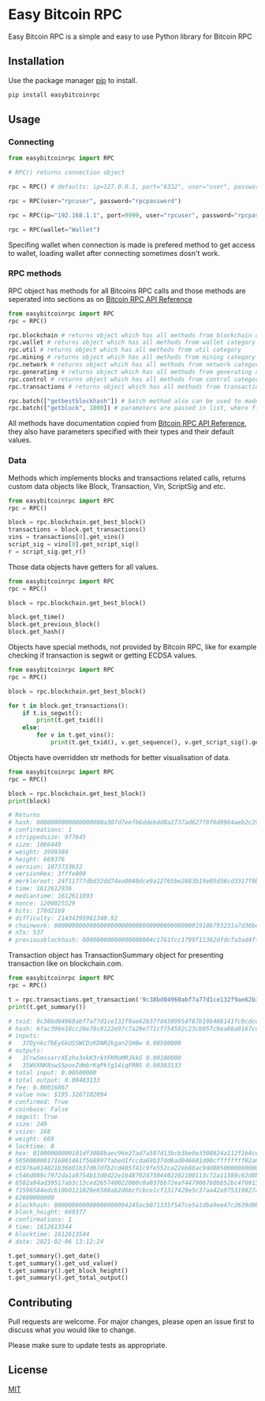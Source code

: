 # Easy Bitcoin RPC

Easy Bitcoin RPC is a simple and easy to use Python library for Bitcoin RPC

## Installation

Use the package manager [pip](https://pip.pypa.io/en/stable/) to install.

```bash
pip install easybitcoinrpc
```

## Usage

### Connecting

```python
from easybitcoinrpc import RPC

# RPC() returns connection object

rpc = RPC() # defaults: ip=127.0.0.1, port="8332", user="user", password="password", wallet=None

rpc = RPC(user="rpcuser", password="rpcpassword")

rpc = RPC(ip="192.168.1.1", port=9999, user="rpcuser", password="rpcpassword")

rpc = RPC(wallet="Wallet")

```

Specifing wallet when connection is made is prefered method to get access to wallet, loading wallet after connecting sometimes dosn't work.

### RPC methods

RPC object has methods for all Bitcoins RPC calls and those methods are seperated into sections as on [Bitcoin RPC API Reference](https://developer.bitcoin.org/reference/rpc/)


```python
from easybitcoinrpc import RPC
rpc = RPC()

rpc.blockchain # returns object which has all methods from blockchain category
rpc.wallet # returns object which has all methods from wallet category
rpc.util # returns object which has all methods from util category
rpc.mining # returns object which has all methods from mining category
rpc.network # returns object which has all methods from network category
rpc.generating # returns object which has all methods from generating category
rpc.control # returns object which has all methods from control category
rpc.transactions # returns object which has all methods from transactions category

rpc.batch(["getbestblockhash"]) # batch method also can be used to made requests
rpc.batch(["getblock", 1000]) # parameters are passed in list, where first parameter is RPC command
```

All methods have documentation copied from [Bitcoin RPC API Reference](https://developer.bitcoin.org/reference/rpc/), 
they also have parameters specified with their types and their default values.

### Data
Methods which implements blocks and transactions related calls, returns custom data objects like Block, Transaction, Vin, ScriptSig and etc.

```python
from easybitcoinrpc import RPC
rpc = RPC()

block = rpc.blockchain.get_best_block()
transactions = block.get_transactions()
vins = transactions[0].get_vins()
script_sig = vins[0].get_script_sig()
r = script_sig.get_r()
```

Those data objects have getters for all values.

```python
from easybitcoinrpc import RPC
rpc = RPC()

block = rpc.blockchain.get_best_block()

block.get_time()
block.get_previous_block()
block.get_hash()
```

Objects have special methods, not provided by Bitcoin RPC, like for example checking if transaction is 
segwit or getting ECDSA values.


```python
from easybitcoinrpc import RPC
rpc = RPC()

block = rpc.blockchain.get_best_block()

for t in block.get_transactions():
    if t.is_segwit():
        print(t.get_txid())
    else:
        for v in t.get_vins():
            print(t.get_txid(), v.get_sequence(), v.get_script_sig().get_r())
```

Objects have overridden str methods for better visualisation of data.

```python
from easybitcoinrpc import RPC
rpc = RPC()

block = rpc.blockchain.get_best_block()
print(block)

# Returns
# hash: 0000000000000000000a307d7eefb6ddebdd8a2737ad627f8f6d9964aeb2c29f
# confirmations: 1
# strippedsize: 977645
# size: 1066449
# weight: 3999384
# height: 669376
# version: 1073733632
# versionHex: 3fffe000
# merkleroot: 24f11777dbd32dd74ea0040dce9a12765be2683b19e05d36cd3317f0b8d1a36c
# time: 1612612936
# mediantime: 1612611893
# nonce: 1200025529
# bits: 170d21b9
# difficulty: 21434395961348.92
# chainwork: 00000000000000000000000000000000000000001910b793231a7d36bec2cf03
# nTx: 537
# previousblockhash: 00000000000000000004c1761fcc1799f11362dfdcfa3ad4ff4dbb2557dda85a
```

Transaction object has TransactionSummary object for presenting transaction like on blockchain.com.
```python
from easybitcoinrpc import RPC
rpc = RPC()

t = rpc.transactions.get_transaction('9c38bd04960abf7a77d1ce132f9ae62b37fd4509954f87b19b408141fc0cdcd6')
print(t.get_summary())

# txid: 9c38bd04960abf7a77d1ce132f9ae62b37fd4509954f87b19b408141fc0cdcd6
# hash: 6fac396e18cc20e78c9122e97c7a20e771cf754592c23cb957c9ea86a0167cd3
# inputs: 
# 	37Dynkc7bEyGkUSSWCDzKDNR2kgan2SHBw 0.00500000
# outputs: 
# 	1CrwSmssxrrXEzhx3xkK3rkYFKMoMRJkkG 0.00100000
# 	35WVXNKNswS5poxZdmbrKqPktg14iqFRNS 0.00383133
# total input: 0.00500000
# total output: 0.00483133
# fee: 0.00016867
# value now: $195.3267102094
# confirmed: True
# coinbase: False
# segwit: True
# size: 249
# vsize: 168
# weight: 669
# locktime: 0
# hex: 01000000000101df3088baec96e27ad7a597d13bcb3be0e3308824a112f1b4ced5aa1471de1c5
# 5050000001716001461f566997fabed1fccda69b37dd6ad046601d00cffffffff02a08601000000000
# 01976a914821b36b01b37d67dfb2cd405f41c9fe552ca22eb88ac9dd805000000000017a91429e2f79
# c546d089c7972da1a9754b13d0d22e164870247304402202100113c72a11389c62d8bf2a6fa612b24e
# 8582a94ad39517ab3c13ced265740022000c0a037bb72eaf447906760bb52bc4f0913e2088b4374bf5
# f1596584edcb10b0121020e6508ab2d6bcfcbce1cf1317429e5c37aa42a975319827a85fa2e0c0088f
# 62600000000
# blockhash: 000000000000000000094245acb071335f547ce5a1dba9ee47c2639d0b6d52a3
# block_height: 669377
# confirmations: 1
# time: 1612613544
# blocktime: 1612613544
# date: 2021-02-06 13:12:24

t.get_summary().get_date()
t.get_summary().get_usd_value()
t.get_summary().get_block_height()
t.get_summary().get_total_output()
```


## Contributing
Pull requests are welcome. For major changes, please open an issue first to discuss what you would like to change.

Please make sure to update tests as appropriate.

## License
[MIT](https://choosealicense.com/licenses/mit/)